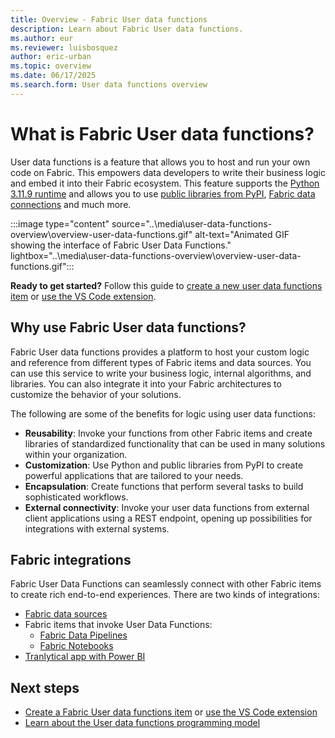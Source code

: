 ```yaml
---
title: Overview - Fabric User data functions
description: Learn about Fabric User data functions.
ms.author: eur
ms.reviewer: luisbosquez
author: eric-urban
ms.topic: overview
ms.date: 06/17/2025
ms.search.form: User data functions overview
---
```


# What is Fabric User data functions?

User data functions is a feature that allows you to host and run your own code on Fabric. This empowers data developers to write their business logic and embed it into their Fabric ecosystem. This feature supports the [Python 3.11.9 runtime](https://www.python.org/downloads/release/python-3119/) and allows you to use [public libraries from PyPI](https://pypi.org/), [Fabric data connections](./connect-to-data-sources.md) and much more.

:::image type="content" source="..\media\user-data-functions-overview\overview-user-data-functions.gif" alt-text="Animated GIF showing the interface of Fabric User Data Functions." lightbox="..\media\user-data-functions-overview\overview-user-data-functions.gif":::

**Ready to get started?** Follow this guide to [create a new user data functions item](./create-user-data-functions-portal.md) or [use the VS Code extension](./create-user-data-functions-vs-code.md).

## Why use Fabric User data functions?

Fabric User data functions provides a platform to host your custom logic and reference from different types of Fabric items and data sources. You can use this service to write your business logic, internal algorithms, and libraries. You can also integrate it into your Fabric architectures to customize the behavior of your solutions.

The following are some of the benefits for logic using user data functions:

- **Reusability**: Invoke your functions from other Fabric items and create libraries of standardized functionality that can be used in many solutions within your organization.
- **Customization**: Use Python and public libraries from PyPI to create powerful applications that are tailored to your needs.
- **Encapsulation**: Create functions that perform several tasks to build sophisticated workflows.
- **External connectivity**: Invoke your user data functions from external client applications using a REST endpoint, opening up possibilities for integrations with external systems.

## Fabric integrations
Fabric User Data Functions can seamlessly connect with other Fabric items to create rich end-to-end experiences. There are two kinds of integrations:
- [Fabric data sources](./connect-to-data-sources.md)
- Fabric items that invoke User Data Functions:
    - [Fabric Data Pipelines](./create-functions-activity-data-pipelines.md)
    - [Fabric Notebooks](../notebook-utilities.md)
- [Tranlytical app with Power BI](/power-bi/create-reports/translytical-task-flow-overview)


## Next steps

- [Create a Fabric User data functions item](./create-user-data-functions-portal.md) or [use the VS Code extension](./create-user-data-functions-vs-code.md)
- [Learn about the User data functions programming model](./python-programming-model.md)
